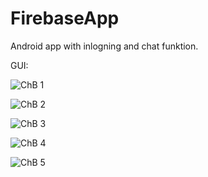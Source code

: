 # FirebaseApp
Android app with inlogning and chat funktion.

GUI:

![ChB 1](/images/ChatBlue1.jpg)

![ChB 2](/images/ChatBlue2.jpg)

![ChB 3](/images/ChatBlue3.jpg)

![ChB 4](/images/ChatBlue4.jpg)

![ChB 5](/images/ChatBlue5.jpg)
